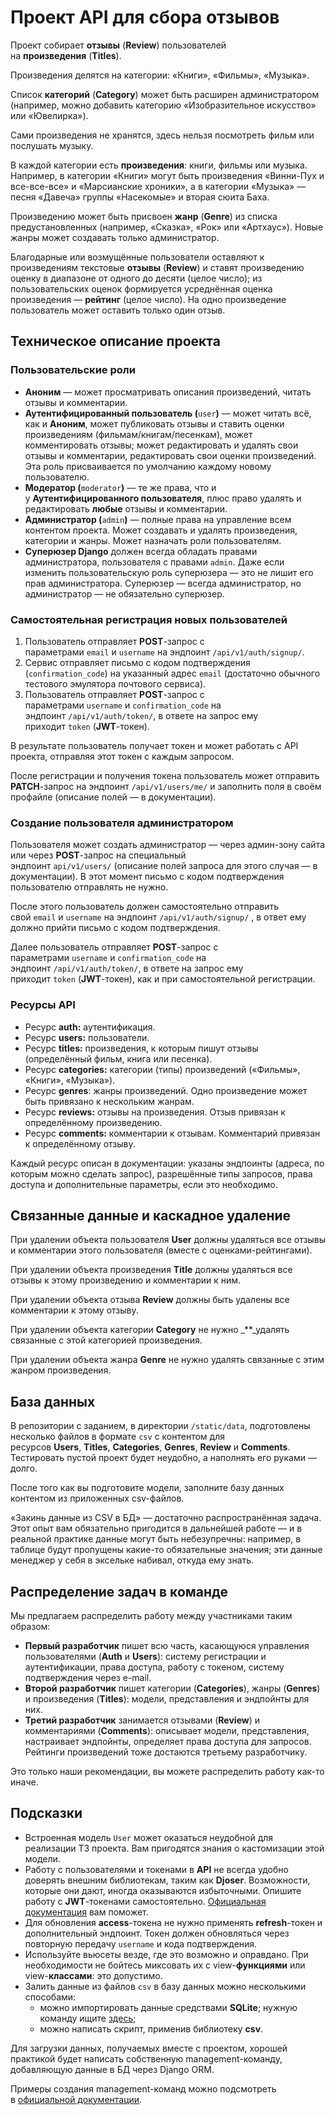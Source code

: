# Проект API для сбора отзывов

Проект собирает **отзывы** (**Review**) пользователей на **произведения** (**Titles**). 

Произведения делятся на категории: «Книги», «Фильмы», «Музыка».

Список **категорий** (**Category**) может быть расширен администратором (например, можно добавить категорию «Изобразительное искусство» или «Ювелирка»).

Сами произведения не хранятся, здесь нельзя посмотреть фильм или послушать музыку.

В каждой категории есть **произведения**: книги, фильмы или музыка. Например, в категории «Книги» могут быть произведения «Винни-Пух и все-все-все» и «Марсианские хроники», а в категории «Музыка» — песня «Давеча» группы «Насекомые» и вторая сюита Баха.

Произведению может быть присвоен **жанр** (**Genre**) из списка предустановленных (например, «Сказка», «Рок» или «Артхаус»). Новые жанры может создавать только администратор.

Благодарные или возмущённые пользователи оставляют к произведениям текстовые **отзывы** (**Review**) и ставят произведению оценку в диапазоне от одного до десяти (целое число); из пользовательских оценок формируется усреднённая оценка произведения — **рейтинг** (целое число). На одно произведение пользователь может оставить только один отзыв.

## Техническое описание проекта

### Пользовательские роли

-   **Аноним** — может просматривать описания произведений, читать отзывы и комментарии.
-   **Аутентифицированный пользователь (**`user`**)** — может читать всё, как и **Аноним**, может публиковать отзывы и ставить оценки произведениям (фильмам/книгам/песенкам), может комментировать отзывы; может редактировать и удалять свои отзывы и комментарии, редактировать свои оценки произведений. Эта роль присваивается по умолчанию каждому новому пользователю.
-   **Модератор (**`moderator`**)** — те же права, что и у **Аутентифицированного пользователя**, плюс право удалять и редактировать **любые** отзывы и комментарии.
-   **Администратор (**`admin`**)** — полные права на управление всем контентом проекта. Может создавать и удалять произведения, категории и жанры. Может назначать роли пользователям.
-   **Суперюзер Django** должен всегда обладать правами администратора, пользователя с правами `admin`. Даже если изменить пользовательскую роль суперюзера — это не лишит его прав администратора. Суперюзер — всегда администратор, но администратор — не обязательно суперюзер.

### Самостоятельная регистрация новых пользователей

1.  Пользователь отправляет **POST**-запрос с параметрами `email` и `username` на эндпоинт `/api/v1/auth/signup/`.
2.  Сервис отправляет письмо с кодом подтверждения (`confirmation_code`) на указанный адрес `email` (достаточно обычного тестового эмулятора почтового сервиса).
3.  Пользователь отправляет **POST**-запрос с параметрами `username` и `confirmation_code` на эндпоинт `/api/v1/auth/token/`, в ответе на запрос ему приходит `token` (**JWT**-токен).

В результате пользователь получает токен и может работать с API проекта, отправляя этот токен с каждым запросом.

После регистрации и получения токена пользователь может отправить **PATCH**-запрос на эндпоинт `/api/v1/users/me/` и заполнить поля в своём профайле (описание полей — в документации).

### Создание пользователя администратором

Пользователя может создать администратор — через админ-зону сайта или через **POST**-запрос на специальный эндпоинт `api/v1/users/` (описание полей запроса для этого случая — в документации). В этот момент письмо с кодом подтверждения пользователю отправлять не нужно.

После этого пользователь должен самостоятельно отправить свой `email` и `username` на эндпоинт `/api/v1/auth/signup/` , в ответ ему должно прийти письмо с кодом подтверждения.

Далее пользователь отправляет **POST**-запрос с параметрами `username` и `confirmation_code` на эндпоинт `/api/v1/auth/token/`, в ответе на запрос ему приходит `token` (**JWT**-токен), как и при самостоятельной регистрации.

### Ресурсы API

-   Ресурс **auth:** аутентификация.
-   Ресурс **users:** пользователи.
-   Ресурс **titles:** произведения, к которым пишут отзывы (определённый фильм, книга или песенка).
-   Ресурс **categories:** категории (типы) произведений («Фильмы», «Книги», «Музыка»).
-   Ресурс **genres**: жанры произведений. Одно произведение может быть привязано к нескольким жанрам.
-   Ресурс **reviews:** отзывы на произведения. Отзыв привязан к определённому произведению.
-   Ресурс **comments:** комментарии к отзывам. Комментарий привязан к определённому отзыву.

Каждый ресурс описан в документации: указаны эндпоинты (адреса, по которым можно сделать запрос), разрешённые типы запросов, права доступа и дополнительные параметры, если это необходимо.

## Связанные данные и каскадное удаление

При удалении объекта пользователя **User** должны удаляться все отзывы и комментарии этого пользователя (вместе с оценками-рейтингами).

При удалении объекта произведения **Title** должны удаляться все отзывы к этому произведению и комментарии к ним.

При удалении объекта отзыва **Review** должны быть удалены все комментарии к этому отзыву.

При удалении объекта категории **Category** не нужно _**_удалять связанные с этой категорией произведения.

При удалении объекта жанра **Genre** не нужно удалять связанные с этим жанром произведения.

## База данных

В репозитории с заданием, в директории `/static/data`, подготовлены несколько файлов в формате `csv` с контентом для ресурсов **Users**, **Titles**, **Categories**, **Genres**, **Review** и **Comments**. Тестировать пустой проект будет неудобно, а наполнять его руками — долго.

После того как вы подготовите модели, заполните базу данных контентом из приложенных csv-файлов.

«Закинь данные из CSV в БД» — достаточно распространённая задача. Этот опыт вам обязательно пригодится в дальнейшей работе — и в реальной практике данные могут быть небезупречны: например, в таблице будут пропущены какие-то обязательные значения; эти данные менеджер у себя в эксельке набивал, откуда ему знать.

## Распределение задач в команде

Мы предлагаем распределить работу между участниками таким образом:

-   **Первый разработчик** пишет всю часть, касающуюся управления пользователями (**Auth** и **Users**): систему регистрации и аутентификации, права доступа, работу с токеном, систему подтверждения через e-mail.
-   **Второй разработчик** пишет категории (**Categories**), жанры (**Genres**) и произведения (**Titles**): модели, представления и эндпойнты для них.
-   **Третий разработчик** занимается отзывами (**Review**) и комментариями (**Comments**): описывает модели, представления, настраивает эндпойнты, определяет права доступа для запросов. Рейтинги произведений тоже достаются третьему разработчику.

Это только наши рекомендации, вы можете распределить работу как-то иначе.

## Подсказки

-   Встроенная модель `User` может оказаться неудобной для реализации ТЗ проекта. Вам пригодятся знания о кастомизации этой модели.
-   Работу с пользователями и токенами в **API** не всегда удобно доверять внешним библиотекам, таким как **Djoser**. Возможности, которые они дают, иногда оказываются избыточными. Опишите работу с **JWT**-токенами самостоятельно. [Официальная документация](https://django-rest-framework-simplejwt.readthedocs.io/en/latest/) вам поможет.
-   Для обновления **access**-токена не нужно применять **refresh**-токен и дополнительный эндпоинт. Токен должен обновляться через повторную передачу `username` и кода подтверждения.
-   Используйте вьюсеты везде, где это возможно и оправдано. При необходимости не бойтесь миксовать их с view-**функциями** или view-**классами**: это допустимо.
-   Залить данные из файлов `csv` в базу данных можно несколькими способами:
    -   можно импортировать данные средствами **SQLite**; нужную команду ищите [здесь](https://sqlite.com/matrix/cli.html);
    -   можно написать скрипт, применив библиотеку **csv**.

Для загрузки данных, получаемых вместе с проектом, хорошей практикой будет написать собственную management-команду, добавляющую данные в БД через Django ORM.

Примеры создания management-команд можно подсмотреть в [официальной документации](https://docs.djangoproject.com/en/3.2/howto/custom-management-commands/#module-django.core.management).
